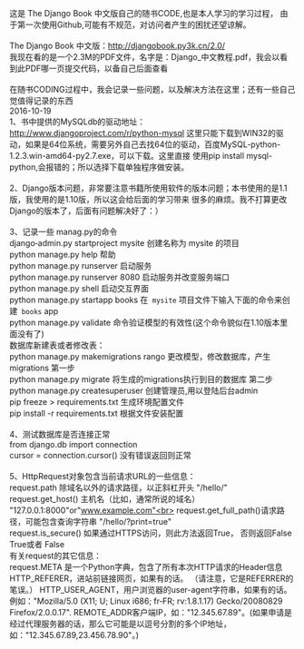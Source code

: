 这是 The Django Book 中文版自己的随书CODE,也是本人学习的学习过程，
由于第一次使用Github,可能有不规范，对访问者产生的困扰还望谅解。<br>
<br>
The Django Book 中文版：http://djangobook.py3k.cn/2.0/<br>
我现在看的是一个2.3M的PDF文件，名字是：Django_中文教程.pdf，我会以看到此PDF哪一页提交代码，以备自己后面查看<br>
<br>
在随书CODING过程中，我会记录一些问题，以及解决方法在这里；还有一些自己觉值得记录的东西<br>
2016-10-19<br>
1、书中提供的MySQLdb的驱动地址：http://www.djangoproject.com/r/python-mysql
    这里只能下载到WIN32的驱动，如果是64位系统，需要另外自己去找64位的驱动，百度MySQL-python-1.2.3.win-amd64-py2.7.exe，可以下载。这里直接
    使用pip install mysql-python,会报错的；所以选择下载单独程序做安装。<br>
<br>
2、Django版本问题，非常要注意书籍所使用软件的版本问题；本书使用的是1.1版，我使用的是1.10版，所以这会给后面的学习带来
    很多的麻烦。我不打算更改Django的版本了，后面有问题解决好了：）<br>
<br>
3、记录一些 manag.py的命令<br>
    django‐admin.py startproject mysite   创建名称为  mysite 的项目  <br>
    python manage.py help                   帮助<br>
    python manage.py runserver          启动服务<br>
    python manage.py runserver 8080 启动服务并改变服务端口<br>
    python manage.py shell                  启动交互界面<br>
    python manage.py startapp books  在`` mysite`` 项目文件下输入下面的命令来创建`` books`` app<br>
    python manage.py validate              命令验证模型的有效性(这个命令貌似在1.10版本里面没有了)<br>
    数据库新建表或者修改表：<br>
    python manage.py makemigrations rango  更改模型，修改数据库，产生migrations   第一步<br>
    python manage.py migrate  将生成的migrations执行到目的数据库                         第二步<br>
    python manage.py createsuperuser  创建管理员,用以登陆后台admin<br>
    pip freeze > requirements.txt    生成环境配置文件<br>
    pip install -r requirements.txt  根据文件安装配置<br>
<br>
4、测试数据库是否连接正常<br>
    from django.db import connection<br>
    cursor = connection.cursor()  没有错误返回则正常<br>
<br>
5、HttpRequest对象包含当前请求URL的一些信息：<br>
request.path 除域名以外的请求路径，以正斜杠开头 "/hello/"<br>
request.get_host() 主机名（比如，通常所说的域名） "127.0.0.1:8000"or"www.example.com"<br>
request.get_full_path()请求路径，可能包含查询字符串 "/hello/?print=true"<br>
request.is_secure() 如果通过HTTPS访问，则此方法返回True， 否则返回False True或者 False<br>
有关request的其它信息：<br>
request.META 是一个Python字典，包含了所有本次HTTP请求的Header信息<br>
HTTP_REFERER，进站前链接网页，如果有的话。 （请注意，它是REFERRER的笔误。）
HTTP_USER_AGENT，用户浏览器的user-agent字符串，如果有的话。 例如："Mozilla/5.0 (X11; U; Linux i686; fr‐FR; rv:1.8.1.17) Gecko/20080829 Firefox/2.0.0.17".
REMOTE_ADDR客户端IP，如："12.345.67.89"。(如果申请是经过代理服务器的话，那么它可能是以逗号分割的多个IP地址，如："12.345.67.89,23.456.78.90"。)